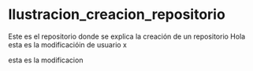 # Ilustracion_creacion_repositorio
Este es el repositorio donde se explica la creación de un repositorio
	Hola
esta es la modificacióin de usuario x 

esta es la modificacion 
